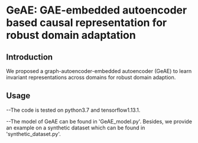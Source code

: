 # GeAE: GAE-embedded autoencoder based causal representation for robust domain adaptation
## Introduction
We proposed a graph-autoencoder-embedded autoencoder (GeAE) to learn invariant representations across domains for robust domain adaption.
## Usage 
--The code is tested on python3.7 and tensorflow1.13.1.

--The model of GeAE can be found in 'GeAE_model.py'. Besides, we provide an example on a synthetic dataset which can be found in 'synthetic_dataset.py'.
